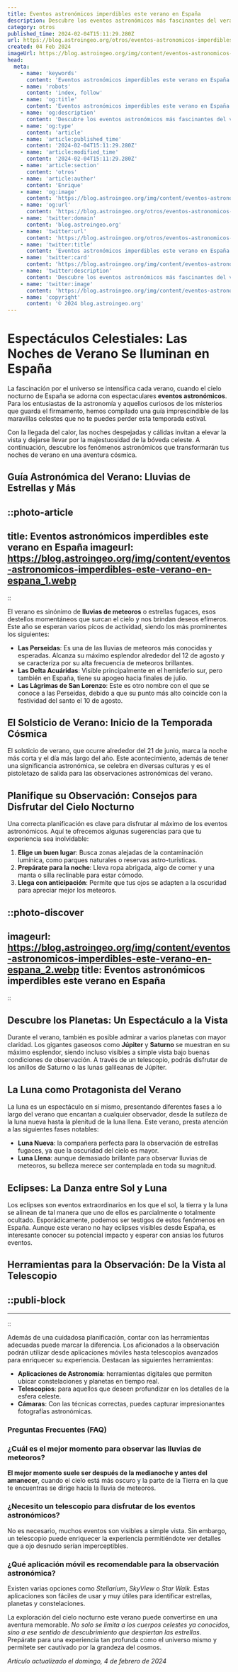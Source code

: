```yaml
---
title: Eventos astronómicos imperdibles este verano en España
description: Descubre los eventos astronómicos más fascinantes del verano en España. Prepara tu telescopio para noches estrelladas inolvidables.
category: otros
published_time: 2024-02-04T15:11:29.280Z
url: https://blog.astroingeo.org/otros/eventos-astronomicos-imperdibles-este-verano-en-espana
created: 04 Feb 2024
imageUrl: https://blog.astroingeo.org/img/content/eventos-astronomicos-imperdibles-este-verano-en-espana_1.webp
head:
  meta:
    - name: 'keywords'
      content: 'Eventos astronómicos imperdibles este verano en España'
    - name: 'robots'
      content: 'index, follow'
    - name: 'og:title'
      content: 'Eventos astronómicos imperdibles este verano en España'
    - name: 'og:description'
      content: 'Descubre los eventos astronómicos más fascinantes del verano en España. Prepara tu telescopio para noches estrelladas inolvidables.'
    - name: 'og:type'
      content: 'article'
    - name: 'article:published_time'
      content: '2024-02-04T15:11:29.280Z'
    - name: 'article:modified_time'
      content: '2024-02-04T15:11:29.280Z'
    - name: 'article:section'
      content: 'otros'
    - name: 'article:author'
      content: 'Enrique'
    - name: 'og:image'
      content: 'https://blog.astroingeo.org/img/content/eventos-astronomicos-imperdibles-este-verano-en-espana_1.webp'
    - name: 'og:url'
      content: 'https://blog.astroingeo.org/otros/eventos-astronomicos-imperdibles-este-verano-en-espana'
    - name: 'twitter:domain'
      content: 'blog.astroingeo.org'
    - name: 'twitter:url'
      content: 'https://blog.astroingeo.org/otros/eventos-astronomicos-imperdibles-este-verano-en-espana'
    - name: 'twitter:title'
      content: 'Eventos astronómicos imperdibles este verano en España'
    - name: 'twitter:card'
      content: 'https://blog.astroingeo.org/img/content/eventos-astronomicos-imperdibles-este-verano-en-espana_1.webp'
    - name: 'twitter:description'
      content: 'Descubre los eventos astronómicos más fascinantes del verano en España. Prepara tu telescopio para noches estrelladas inolvidables.'
    - name: 'twitter:image'
      content: 'https://blog.astroingeo.org/img/content/eventos-astronomicos-imperdibles-este-verano-en-espana_1.webp'
    - name: 'copyright'
      content: '© 2024 blog.astroingeo.org'
---
```

# Espectáculos Celestiales: Las Noches de Verano Se Iluminan en España

La fascinación por el universo se intensifica cada verano, cuando el cielo nocturno de España se adorna con espectaculares **eventos astronómicos**. Para los entusiastas de la astronomía y aquellos curiosos de los misterios que guarda el firmamento, hemos compilado una guía imprescindible de las maravillas celestes que no te puedes perder esta temporada estival.

Con la llegada del calor, las noches despejadas y cálidas invitan a elevar la vista y dejarse llevar por la majestuosidad de la bóveda celeste. A continuación, descubre los fenómenos astronómicos que transformarán tus noches de verano en una aventura cósmica.

## Guía Astronómica del Verano: Lluvias de Estrellas y Más


::photo-article
---
title: Eventos astronómicos imperdibles este verano en España
imageurl: https://blog.astroingeo.org/img/content/eventos-astronomicos-imperdibles-este-verano-en-espana_1.webp
---
::


El verano es sinónimo de **lluvias de meteoros** o estrellas fugaces, esos destellos momentáneos que surcan el cielo y nos brindan deseos efímeros. Este año se esperan varios picos de actividad, siendo los más prominentes los siguientes:

- **Las Perseidas**: Es una de las lluvias de meteoros más conocidas y esperadas. Alcanza su máximo esplendor alrededor del 12 de agosto y se caracteriza por su alta frecuencia de meteoros brillantes.
- **Las Delta Acuáridas**: Visible principalmente en el hemisferio sur, pero también en España, tiene su apogeo hacia finales de julio.
- **Las Lágrimas de San Lorenzo**: Este es otro nombre con el que se conoce a las Perseidas, debido a que su punto más alto coincide con la festividad del santo el 10 de agosto.

## El Solsticio de Verano: Inicio de la Temporada Cósmica

El solsticio de verano, que ocurre alrededor del 21 de junio, marca la noche más corta y el día más largo del año. Este acontecimiento, además de tener una significancia astronómica, se celebra en diversas culturas y es el pistoletazo de salida para las observaciones astronómicas del verano.

## Planifique su Observación: Consejos para Disfrutar del Cielo Nocturno

Una correcta planificación es clave para disfrutar al máximo de los eventos astronómicos. Aquí te ofrecemos algunas sugerencias para que tu experiencia sea inolvidable:

1. **Elige un buen lugar**: Busca zonas alejadas de la contaminación lumínica, como parques naturales o reservas astro-turísticas.
2. **Prepárate para la noche**: Lleva ropa abrigada, algo de comer y una manta o silla reclinable para estar cómodo.
3. **Llega con anticipación**: Permite que tus ojos se adapten a la oscuridad para apreciar mejor los meteoros.


::photo-discover
---
imageurl: https://blog.astroingeo.org/img/content/eventos-astronomicos-imperdibles-este-verano-en-espana_2.webp
title: Eventos astronómicos imperdibles este verano en España
---
::


## Descubre los Planetas: Un Espectáculo a la Vista

Durante el verano, también es posible admirar a varios planetas con mayor claridad. Los gigantes gaseosos como **Júpiter** y **Saturno** se muestran en su máximo esplendor, siendo incluso visibles a simple vista bajo buenas condiciones de observación. A través de un telescopio, podrás disfrutar de los anillos de Saturno o las lunas galileanas de Júpiter.

## La Luna como Protagonista del Verano

La luna es un espectáculo en sí mismo, presentando diferentes fases a lo largo del verano que encantan a cualquier observador, desde la sutileza de la luna nueva hasta la plenitud de la luna llena. Este verano, presta atención a las siguientes fases notables:

- **Luna Nueva**: la compañera perfecta para la observación de estrellas fugaces, ya que la oscuridad del cielo es mayor.
- **Luna Llena**: aunque demasiado brillante para observar lluvias de meteoros, su belleza merece ser contemplada en toda su magnitud.

## Eclipses: La Danza entre Sol y Luna

Los eclipses son eventos extraordinarios en los que el sol, la tierra y la luna se alinean de tal manera que uno de ellos es parcialmente o totalmente ocultado. Esporádicamente, podemos ser testigos de estos fenómenos en España. Aunque este verano no hay eclipses visibles desde España, es interesante conocer su potencial impacto y esperar con ansias los futuros eventos.

## Herramientas para la Observación: De la Vista al Telescopio


  ::publi-block
  ---
  ---
  ::
  
  
Además de una cuidadosa planificación, contar con las herramientas adecuadas puede marcar la diferencia. Los aficionados a la observación podrán utilizar desde aplicaciones móviles hasta telescopios avanzados para enriquecer su experiencia. Destacan las siguientes herramientas:

- **Aplicaciones de Astronomía**: herramientas digitales que permiten ubicar constelaciones y planetas en tiempo real.
- **Telescopios**: para aquellos que deseen profundizar en los detalles de la esfera celeste.
- **Cámaras**: Con las técnicas correctas, puedes capturar impresionantes fotografías astronómicas.

### Preguntas Frecuentes (FAQ)

### ¿Cuál es el mejor momento para observar las lluvias de meteoros?

**El mejor momento suele ser después de la medianoche y antes del amanecer**, cuando el cielo está más oscuro y la parte de la Tierra en la que te encuentras se dirige hacia la lluvia de meteoros.

### ¿Necesito un telescopio para disfrutar de los eventos astronómicos?

No es necesario, muchos eventos son visibles a simple vista. Sin embargo, un telescopio puede enriquecer la experiencia permitiéndote ver detalles que a ojo desnudo serían imperceptibles.

### ¿Qué aplicación móvil es recomendable para la observación astronómica?

Existen varias opciones como *Stellarium*, *SkyView* o *Star Walk*. Estas aplicaciones son fáciles de usar y muy útiles para identificar estrellas, planetas y constelaciones.

La exploración del cielo nocturno este verano puede convertirse en una aventura memorable. *No solo se limita a los cuerpos celestes ya conocidos, sino a ese sentido de descubrimiento que despiertan las estrellas*. Prepárate para una experiencia tan profunda como el universo mismo y permítete ser cautivado por la grandeza del cosmos.

_Artículo actualizado el domingo, 4 de febrero de 2024_